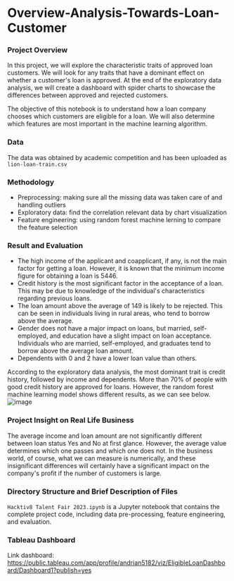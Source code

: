 # Overview-Analysis-Towards-Loan-Customer
### Project Overview
In this project, we will explore the characteristic traits of approved loan customers. We will look for any traits that have a dominant effect on whether a customer's loan is approved. At the end of the exploratory data analysis, we will create a dashboard with spider charts to showcase the differences between approved and rejected customers.

The objective of this notebook is to understand how a loan company chooses which customers are eligible for a loan. We will also determine which features are most important in the machine learning algorithm.
### Data
The data was obtained by academic competition and has been uploaded as `lion-loan-train.csv`
### Methodology
- Preprocessing: making sure all the missing data was taken care of and handling outliers
- Exploratory data: find the correlation relevant data by chart visualization
- Feature engineering: using random forest machine lerning to compare the feature selection
### Result and Evaluation
- The high income of the applicant and coapplicant, if any, is not the main factor for getting a loan. However, it is known that the minimum income figure for obtaining a loan is 5446.
- Credit history is the most significant factor in the acceptance of a loan. This may be due to knowledge of the individual's characteristics regarding previous loans.
- The loan amount above the average of 149 is likely to be rejected. This can be seen in individuals living in rural areas, who tend to borrow above the average.
- Gender does not have a major impact on loans, but married, self-employed, and education have a slight impact on loan acceptance. Individuals who are married, self-employed, and graduates tend to borrow above the average loan amount.
- Dependents with 0 and 2 have a lower loan value than others.

According to the exploratory data analysis, the most dominant trait is credit history, followed by income and dependents. More than 70% of people with good credit history are approved for loans. However, the random forest machine learning model shows different results, as we can see below.
![image](https://github.com/andreetanjung/Overview-Analysis-Towards-Loan-Customer/assets/123824152/8df6dd20-ae54-475a-95f6-7ea974d43beb)

### Project Insight on Real Life Business
The average income and loan amount are not significantly different between loan status Yes and No at first glance. However, the average value determines which one passes and which one does not. In the business world, of course, what we can measure is numerically, and these insignificant differences will certainly have a significant impact on the company's profit if the number of customers is large.
### Directory Structure and Brief Description of Files
`Hacktiv8 Talent Fair 2023.ipynb` is a Jupyter notebook that contains the complete project code, including data pre-processing, feature engineering, and evaluation.
### Tableau Dashboard
Link dashboard: https://public.tableau.com/app/profile/andrian5182/viz/EligibleLoanDashboard/Dashboard1?publish=yes
